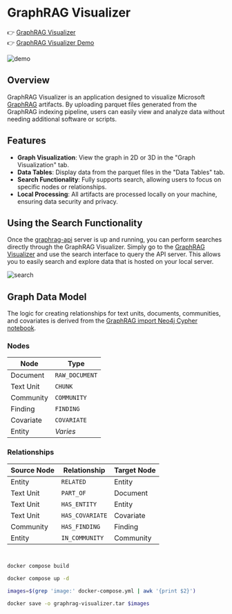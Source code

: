 # GraphRAG Visualizer

👉 [GraphRAG Visualizer](https://noworneverev.github.io/graphrag-visualizer/)<br/>
👉 [GraphRAG Visualizer Demo](https://www.youtube.com/watch?v=Hjx1iTZZtzw)

![demo](public/demo.png)

## Overview
GraphRAG Visualizer is an application designed to visualize Microsoft [GraphRAG](https://github.com/microsoft/graphrag) artifacts. By uploading parquet files generated from the GraphRAG indexing pipeline, users can easily view and analyze data without needing additional software or scripts.

## Features
- **Graph Visualization**: View the graph in 2D or 3D in the "Graph Visualization" tab.
- **Data Tables**: Display data from the parquet files in the "Data Tables" tab.
- **Search Functionality**: Fully supports search, allowing users to focus on specific nodes or relationships.
- **Local Processing**: All artifacts are processed locally on your machine, ensuring data security and privacy.
  

## Using the Search Functionality

Once the [graphrag-api](https://github.com/noworneverev/graphrag-api) server is up and running, you can perform searches directly through the GraphRAG Visualizer. Simply go to the [GraphRAG Visualizer](https://noworneverev.github.io/graphrag-visualizer/) and use the search interface to query the API server. This allows you to easily search and explore data that is hosted on your local server.

![search](public/search.png)

## Graph Data Model
The logic for creating relationships for text units, documents, communities, and covariates is derived from the [GraphRAG import Neo4j Cypher notebook](https://github.com/microsoft/graphrag/blob/main/examples_notebooks/community_contrib/neo4j/graphrag_import_neo4j_cypher.ipynb).


### Nodes

| Node | Type        |
|-----------|--------------|
| Document  | `RAW_DOCUMENT` |
| Text Unit | `CHUNK`        |
| Community | `COMMUNITY`    |
| Finding   | `FINDING`      |
| Covariate | `COVARIATE`    |
| Entity    | *Varies*       |

### Relationships

| Source Node | Relationship  | Target Node |
|-------------|---------------|-------------|
| Entity      | `RELATED`     | Entity      |
| Text Unit   | `PART_OF`     | Document    |
| Text Unit   | `HAS_ENTITY`  | Entity      |
| Text Unit   | `HAS_COVARIATE` | Covariate |
| Community   | `HAS_FINDING` | Finding     |
| Entity      | `IN_COMMUNITY` | Community  |


##


```bash

docker compose build

docker compose up -d

images=$(grep 'image:' docker-compose.yml | awk '{print $2}')

docker save -o graphrag-visualizer.tar $images


```